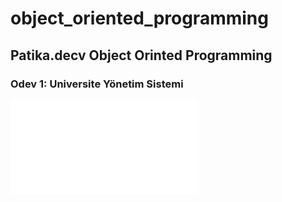 # object_oriented_programming

## Patika.decv Object Orinted Programming

### Odev 1: Universite Yönetim Sistemi

![Universite Yonetim Sistemi](/universite.drawio.pdf)
